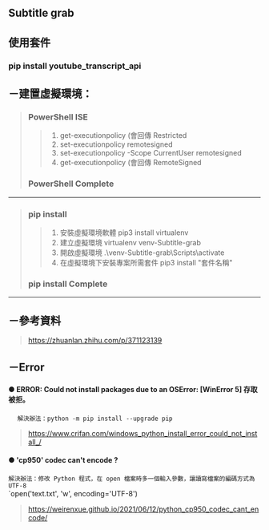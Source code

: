 ## Subtitle grab
## 使用套件
### pip install youtube_transcript_api

## －建置虛擬環境：
> ###  PowerShell ISE
>> 1. get-executionpolicy (會回傳 Restricted
>> 2. set-executionpolicy remotesigned
>> 3. set-executionpolicy -Scope CurrentUser remotesigned
>> 4. get-executionpolicy (會回傳 RemoteSigned
> ### PowerShell Complete 
---
> ### pip install
>> 1. 安裝虛擬環境軟體 pip3 install virtualenv  
>> 2. 建立虛擬環境 virtualenv venv-Subtitle-grab
>> 3. 開啟虛擬環境 .\venv-Subtitle-grab\Scripts\activate
>> 4. 在虛擬環境下安裝專案所需套件 pip3 install "套件名稱"
> ### pip install Complete
---
## －參考資料
> https://zhuanlan.zhihu.com/p/371123139
## －Error 
#### ● ERROR: Could not install packages due to an OSError: [WinError 5] 存取被拒。
&emsp;
`解決辦法：python -m pip install --upgrade pip`
&emsp;
> https://www.crifan.com/windows_python_install_error_could_not_install_/
#### ● 'cp950' codec can't encode ?
`解決辦法：修改 Python 程式，在 open 檔案時多一個輸入參數，讓讀寫檔案的編碼方式為 UTF-8` <br> `open('text.txt', 'w', encoding='UTF-8')
> https://weirenxue.github.io/2021/06/12/python_cp950_codec_cant_encode/
